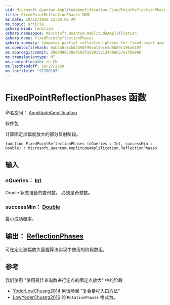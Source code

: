 ```yaml
---
uid: Microsoft.Quantum.AmplitudeAmplification.FixedPointReflectionPhases
title: FixedPointReflectionPhases 函数
ms.date: 10/26/2020 12:00:00 AM
ms.topic: article
qsharp.kind: function
qsharp.namespace: Microsoft.Quantum.AmplitudeAmplification
qsharp.name: FixedPointReflectionPhases
qsharp.summary: Computes partial reflection phases for fixed-point amplitude amplification.
ms.openlocfilehash: 6ab2a8c6cb0b390f96aa13ece5d5b89c196a6107
ms.sourcegitcommit: 29e0d88a30e4166fa580132124b0eb57e1f0e986
ms.translationtype: MT
ms.contentlocale: zh-CN
ms.lasthandoff: 10/27/2020
ms.locfileid: "92700105"
---
```

# <a name="fixedpointreflectionphases-function"></a>FixedPointReflectionPhases 函数

命名空间： [AmplitudeAmplification](xref:Microsoft.Quantum.AmplitudeAmplification)

软件包 [](https://nuget.org/packages/)


计算固定点幅度放大的部分反射阶段。

```qsharp
function FixedPointReflectionPhases (nQueries : Int, successMin : Double) : Microsoft.Quantum.AmplitudeAmplification.ReflectionPhases
```


## <a name="input"></a>输入

### <a name="nqueries--int"></a>nQueries： [Int](xref:microsoft.quantum.lang-ref.int)

Oracle 状态准备的查询数。 必须是奇整数。


### <a name="successmin--double"></a>successMin： [Double](xref:microsoft.quantum.lang-ref.double)

最小成功概率。



## <a name="output--reflectionphases"></a>输出： [ReflectionPhases](xref:Microsoft.Quantum.AmplitudeAmplification.ReflectionPhases)

可在定点波幅放大量程算法实现中使用的阶段数组。

## <a name="references"></a>参考

我们使用 "使用最佳查询数进行定点的固定点放大" 中的阶段

- [YoderLowChuang2014](https://arxiv.org/abs/1409.3305) 另请参阅 "复合量程入口方法"
- [LowYoderChuang2016](https://arxiv.org/abs/1603.03996) 的 `RotationPhases` 格式为。